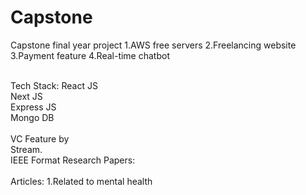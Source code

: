 # Capstone
Capstone final year project
1.AWS free servers
2.Freelancing website
3.Payment feature
4.Real-time chatbot

<br>
Tech Stack:
React JS
<br>
Next JS
<br>
Express JS
<br>
Mongo DB

<br>
<br>
VC Feature by <br> Stream.
<br>
IEEE Format Research Papers:
<br>

<br>
Articles:
1.Related to mental health
